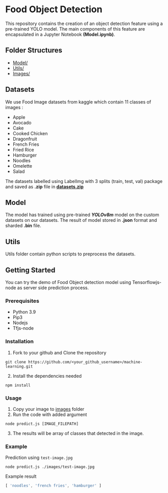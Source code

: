 # Food Object Detection

This repository contains the creation of an object detection feature using a pre-trained YOLO model. The main components of this feature are encapsulated in a Jupyter Notebook **(Model.ipynb)**.

## Folder Structures
- [Model/](./model/)
- [Utils/](./utils/)
- [Images/](./images/)

## Datasets
We use Food Image datasets from kaggle which contain 11 classes of images :
- Apple
- Avocado
- Cake
- Cooked Chicken
- Dragonfruit
- French Fries
- Fried Rice
- Hamburger
- Noodles
- Omelette
- Salad

The datasets labelled using LabelImg with 3 splits (train, test, val) package and saved as **.zip** file in **[datasets.zip](https://drive.google.com/file/d/186HlpFc60T0jWYrJPodAJNtYK6Hgr2tg/view?usp=sharing)**

## Model
The model has trained using pre-trained ***YOLOv8m*** model on the custom datasets on our datasets. The result of model stored in **.json** format and sharded **.bin** file.

## Utils
Utils folder contain python scripts to preprocess the datasets.


## Getting Started
You can try the demo of Food Object detection model using Tensorflowjs-node as server side prediction process.

### Prerequisites
- Python 3.9
- Pip3
- Nodejs
- Tfjs-node

### Installation
1. Fork to your github and Clone the repository
``` 
git clone https://github.com/<your_github_username>/machine-learning.git
```
2. Install the dependencies needed
```
npm install
```

### Usage
1. Copy your image to [images](./images/) folder
2. Run the code with added argument
```
node predict.js [IMAGE_FILEPATH]
```
3. The results will be array of classes that detected in the image.

### Example
Prediction using ```test-image.jpg```
```
node predict.js ./images/test-image.jpg
```
Example result
```javascript
[ 'noodles', 'french fries', 'hamburger' ]
```